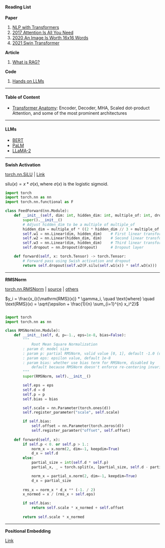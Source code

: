 #### Reading List 

**Paper**

1. [NLP with Transformers](//C:/Users/caiji/Documents/PDF/Lewis%20Tunstall,%20Leandro%20von%20Werra,%20Thomas%20Wolf%20-%20Natural%20Language%20Processing%20with%20Transformers_%20Building%20Language%20Applications%20with%20Hugging%20Face-O'Reilly%20Media%20(2022).pdf)
2. [2017 Attention Is All You Need](https://arxiv.org/pdf/1706.03762)
3. [2020 An Image Is Worth 16x16 Words](https://arxiv.org/pdf/2010.11929)
4. [2021 Swin Transformer](https://arxiv.org/pdf/2103.14030)


**Article**

1. [What is RAG?](https://cohere.com/blog/what-is-rag)


**Code**  

1. [Hands on LLMs](https://github.com/HandsOnLLM/Hands-On-Large-Language-Models/tree/main)

---

#### Table of Content 

- [Transformer Anatomy](#transformer-anatomy): Encoder, Decoder, MHA, Scaled dot-product Attention, and some of the most prominent architectures

---

#### LLMs

- [BERT](https://cameronrwolfe.substack.com/p/language-understanding-with-bert#§berts-architecture)  
- [PaLM](https://blog.eleuther.ai/rotary-embeddings/)  
- [LLaMA-2](https://cameronrwolfe.substack.com/p/llama-2-from-the-ground-up)  

---

**Swish Activation**

[torch.nn.SiLU](https://pytorch.org/docs/stable/generated/torch.nn.SiLU.html) | [Link](https://medium.com/@jiangmen28/beyond-relu-discovering-the-power-of-swiglu-超越-relu-发现-swiglu-的力量-9dbc7d8258bf)

$\text{silu}(x) = x * \sigma(x), \text{where } \sigma(x) \text{ is the logistic sigmoid.}$

```python
import torch 
import torch.nn as nn
import torch.nn.functional as F

class FeedForward(nn.Module):
    def __init__(self, dim: int, hidden_dim: int, multiple_of: int, dropout: float):
        super().__init__()
        # Adjust hidden_dim to be a multiple of multiple_of
        hidden_dim = multiple_of * ((2 * hidden_dim // 3 + multiple_of -1) // multiple_of)
        self.w1 = nn.Linear(dim, hidden_dim)    # First linear transformation
        self.w2 = nn.Linear(hidden_dim, dim)    # Second linear transformation
        self.w3 = nn.Linear(dim, hidden_dim)    # Third linear transformation 
        self.dropout = nn.Dropout(dropout)      # Dropout layer

    def forward(self, x: torch.Tensor) -> torch.Tensor:
        # Forward pass using Swish activation and dropout
        return self.dropout(self.w2(F.silu(self.w1(x)) * self.w3(x)))
```

---

**RMSNorm**

[torch.nn.RMSNorm](https://pytorch.org/docs/stable/generated/torch.nn.RMSNorm.html) | [source](https://github.com/pytorch/pytorch/blob/v2.6.0/torch/nn/modules/normalization.py#L321) | [others](https://github.com/bzhangGo/rmsnorm/blob/master/rmsnorm_torch.py)

$y_i = \frac{x_i}{\mathrm{RMS}(x)} * \gamma_i, \quad
        \text{where} \quad \text{RMS}(x) = \sqrt{\epsilon + \frac{1}{n} \sum_{i=1}^{n} x_i^2}$

```python 

import torch
import torch.nn as nn

class RMSNorm(nn.Module):
    def __init__(self, d, p=-1., eps=1e-8, bias=False):
        """
            Root Mean Square Normalization
        : param d: model size
        : param p: partial RMSNorm, valid value [0, 1], default -1.0 (disable)
        : param eps: epsilon value, default 1e-8
        : param bias: whether use bias term for RMSNorm, disabled by 
            default because RMSNorm doesn't enforce re-centering invariance.
        """
        super(RMSNorm, self).__init__()

        self.eps = eps
        self.d = d
        self.p = p
        self.bias = bias

        self.scale = nn.Parameter(torch.ones(d))
        self.register_parameter("scale", self.scale)

        if self.bias:
            self.offset = nn.Parameter(torch.zeros(d))
            self.register_paramter("offset", self.offset)
    
    def forward(self, x):
        if self.p < 0. or self.p > 1.:
            norm_x = x.norm(2, dim=-1, keepdim=True)
            d_x = self.d
        else:
            partial_size = int(self.d * self.p)
            partial_x, _ = torch.split(x, [partial_size, self.d - partial_size], dim=-1)

            norm_x = partial_x.norm(2, dim=-1, keepdim=True)
            d_x = partial_size
        
        rms_x = norm_x * d_x ** (-1. / 2)
        x_normed = x / (rms_x + self.eps)

        if self.bias:
            return self.scale * x_normed + self.offset
        
        return self.scale * x_normed
```

---

**Positional Embedding**

[Link](https://huggingface.co/blog/designing-positional-encoding)